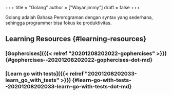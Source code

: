 +++
title = "Golang"
author = ["Wayanjimmy"]
draft = false
+++

Golang adalah Bahasa Pemrograman dengan syntax yang sederhana, sehingga programmer bisa fokus ke produktivitas.


## Learning Resources {#learning-resources}


### [Gophercises]({{< relref "20201208202022-gophercises" >}}) {#gophercises--20201208202022-gophercises-dot-md}


### [Learn go with tests]({{< relref "20201208202033-learn_go_with_tests" >}}) {#learn-go-with-tests--20201208202033-learn-go-with-tests-dot-md}
